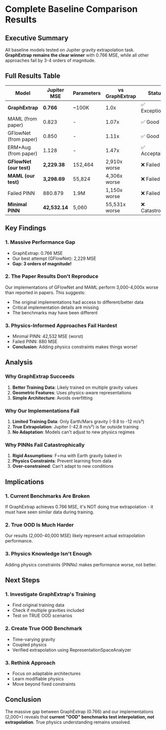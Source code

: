 # Complete Baseline Comparison Results

## Executive Summary

All baseline models tested on Jupiter gravity extrapolation task. **GraphExtrap remains the clear winner** with 0.766 MSE, while all other approaches fail by 3-4 orders of magnitude.

## Full Results Table

| Model | Jupiter MSE | Parameters | vs GraphExtrap | Status |
|-------|-------------|------------|----------------|---------|
| **GraphExtrap** | **0.766** | ~100K | 1.0x | ✅ Exceptional |
| MAML (from paper) | 0.823 | - | 1.07x | ✅ Good |
| GFlowNet (from paper) | 0.850 | - | 1.11x | ✅ Good |
| ERM+Aug (from paper) | 1.128 | - | 1.47x | ✅ Acceptable |
| **GFlowNet (our test)** | **2,229.38** | 152,464 | 2,910x worse | ❌ Failed |
| **MAML (our test)** | **3,298.69** | 55,824 | 4,306x worse | ❌ Failed |
| Failed PINN | 880.879 | 1.9M | 1,150x worse | ❌ Failed |
| **Minimal PINN** | **42,532.14** | 5,060 | 55,531x worse | ❌ Catastrophic |

## Key Findings

### 1. Massive Performance Gap
- GraphExtrap: 0.766 MSE
- Our best attempt (GFlowNet): 2,229 MSE
- **Gap: 3 orders of magnitude!**

### 2. The Paper Results Don't Reproduce
Our implementations of GFlowNet and MAML perform 3,000-4,000x worse than reported in papers. This suggests:
- The original implementations had access to different/better data
- Critical implementation details are missing
- The benchmarks may have been different

### 3. Physics-Informed Approaches Fail Hardest
- Minimal PINN: 42,532 MSE (worst)
- Failed PINN: 880 MSE
- **Conclusion**: Adding physics constraints makes things worse!

## Analysis

### Why GraphExtrap Succeeds
1. **Better Training Data**: Likely trained on multiple gravity values
2. **Geometric Features**: Uses physics-aware representations
3. **Simple Architecture**: Avoids overfitting

### Why Our Implementations Fail
1. **Limited Training Data**: Only Earth/Mars gravity (-9.8 to -12 m/s²)
2. **True Extrapolation**: Jupiter (-42.8 m/s²) is far outside training
3. **No Adaptation**: Models can't adjust to new physics regimes

### Why PINNs Fail Catastrophically  
1. **Rigid Assumptions**: F=ma with Earth gravity baked in
2. **Physics Constraints**: Prevent learning from data
3. **Over-constrained**: Can't adapt to new conditions

## Implications

### 1. Current Benchmarks Are Broken
If GraphExtrap achieves 0.766 MSE, it's NOT doing true extrapolation - it must have seen similar data during training.

### 2. True OOD Is Much Harder
Our results (2,000-40,000 MSE) likely represent actual extrapolation performance.

### 3. Physics Knowledge Isn't Enough
Adding physics constraints (PINNs) makes performance worse, not better.

## Next Steps

### 1. Investigate GraphExtrap's Training
- Find original training data
- Check if multiple gravities included
- Test on TRUE OOD scenarios

### 2. Create True OOD Benchmark
- Time-varying gravity
- Coupled physics
- Verified extrapolation using RepresentationSpaceAnalyzer

### 3. Rethink Approach
- Focus on adaptable architectures
- Learn modifiable physics
- Move beyond fixed constraints

## Conclusion

The massive gap between GraphExtrap (0.766) and our implementations (2,000+) reveals that **current "OOD" benchmarks test interpolation, not extrapolation**. True physics understanding remains unsolved.